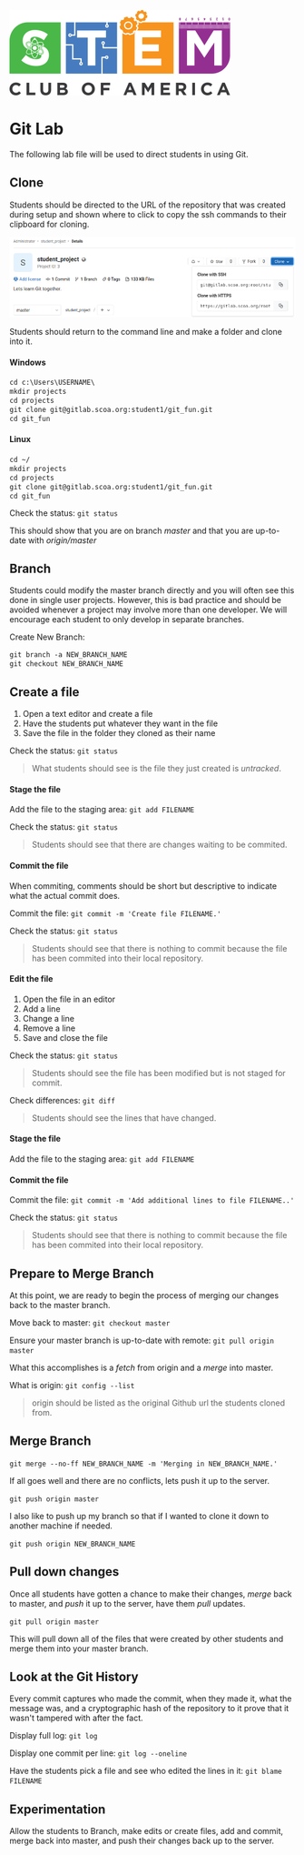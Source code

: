 ![SCOA](./images/SCOA_Logo_Small.png)

# Git Lab
The following lab file will be used to direct students in using Git.

## Clone
Students should be directed to the URL of the repository that was created
during setup and shown where to click to copy the ssh commands to their 
clipboard for cloning.

![Clone](./images/clone_button.png)

Students should return to the command line and make a folder and clone into it.

#### Windows
```
cd c:\Users\USERNAME\
mkdir projects
cd projects
git clone git@gitlab.scoa.org:student1/git_fun.git
cd git_fun
```

#### Linux
```
cd ~/
mkdir projects
cd projects
git clone git@gitlab.scoa.org:student1/git_fun.git
cd git_fun

```

Check the status: `git status`

This should show that you are on branch *master* and that you are up-to-date
with *origin/master*

## Branch
Students could modify the master branch directly and you will often see this
done in single user projects.  However, this is bad practice and should be
avoided whenever a project may involve more than one developer.  We will
encourage each student to only develop in separate branches.

Create New Branch:

```
git branch -a NEW_BRANCH_NAME
git checkout NEW_BRANCH_NAME
```

## Create a file
1. Open a text editor and create a file
1. Have the students put whatever they want in the file
1. Save the file in the folder they cloned as their name

Check the status: `git status`

> What students should see is the file they just created is *untracked*.

#### Stage the file
Add the file to the staging area: `git add FILENAME`

Check the status: `git status`

> Students should see that there are changes waiting to be commited.

#### Commit the file
When commiting, comments should be short but descriptive to indicate what the
actual commit does.

Commit the file: `git commit -m 'Create file FILENAME.'`

Check the status: `git status`

> Students should see that there is nothing to commit because the file has been 
commited into their local repository.

#### Edit the file
1. Open the file in an editor
1. Add a line
1. Change a line
1. Remove a line
1. Save and close the file

Check the status: `git status`

> Students should see the file has been modified but is not staged for commit.

Check differences: `git diff`

> Students should see the lines that have changed.

#### Stage the file
Add the file to the staging area: `git add FILENAME`

#### Commit the file
Commit the file: `git commit -m 'Add additional lines to file FILENAME..'`

Check the status: `git status`

> Students should see that there is nothing to commit because the file has been
commited into their local repository.

## Prepare to Merge Branch
At this point, we are ready to begin the process of merging our changes back to
the master branch.

Move back to master: `git checkout master`

Ensure your master branch is up-to-date with remote: `git pull origin master`

What this accomplishes is a *fetch* from origin and a *merge* into master.

What is origin: `git config --list`

> origin should be listed as the original Github url the students cloned from.

## Merge Branch
`git merge --no-ff NEW_BRANCH_NAME -m 'Merging in NEW_BRANCH_NAME.'`

If all goes well and there are no conflicts, lets push it up to the server.

`git push origin master`

I also like to push up my branch so that if I wanted to clone it down to
another machine if needed.

`git push origin NEW_BRANCH_NAME`

## Pull down changes
Once all students have gotten a chance to make their changes, *merge* back to
master, and *push* it up to the server, have them *pull* updates.

`git pull origin master`

This will pull down all of the files that were created by other students and
merge them into your master branch.

## Look at the Git History
Every commit captures who made the commit, when they made it, what the message
was, and a cryptographic hash of the repository to it prove that it wasn't
tampered with after the fact.

Display full log: `git log`

Display one commit per line: `git log --oneline`

Have the students pick a file and see who edited the lines in it: `git blame FILENAME`

## Experimentation
Allow the students to Branch, make edits or create files, add and commit, merge 
back into master, and push their changes back up to the server.
